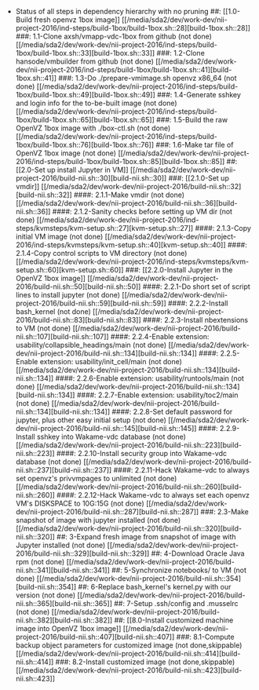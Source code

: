 * Status of all steps in dependency hierarchy with no pruning
 ##: [[1.0-Build fresh openvz 1box image]]
          [[/media/sda2/dev/work-dev/nii-project-2016/ind-steps/build-1box/build-1box.sh::28][build-1box.sh::28]]
 ###: 1.1-Clone axsh/vmapp-vdc-1box from github (not done)
          [[/media/sda2/dev/work-dev/nii-project-2016/ind-steps/build-1box/build-1box.sh::33][build-1box.sh::33]]
 ###: 1.2-Clone hansode/vmbuilder from github (not done)
          [[/media/sda2/dev/work-dev/nii-project-2016/ind-steps/build-1box/build-1box.sh::41][build-1box.sh::41]]
 ###: 1.3-Do ./prepare-vmimage.sh openvz x86_64 (not done)
          [[/media/sda2/dev/work-dev/nii-project-2016/ind-steps/build-1box/build-1box.sh::49][build-1box.sh::49]]
 ###: 1.4-Generate sshkey and login info for the to-be-built image (not done)
          [[/media/sda2/dev/work-dev/nii-project-2016/ind-steps/build-1box/build-1box.sh::65][build-1box.sh::65]]
 ###: 1.5-Build the raw OpenVZ 1box image with ./box-ctl.sh (not done)
          [[/media/sda2/dev/work-dev/nii-project-2016/ind-steps/build-1box/build-1box.sh::76][build-1box.sh::76]]
 ###: 1.6-Make tar file of OpenVZ 1box image (not done)
          [[/media/sda2/dev/work-dev/nii-project-2016/ind-steps/build-1box/build-1box.sh::85][build-1box.sh::85]]
 ##: [[2.0-Set up install Jupyter in VM]]
          [[/media/sda2/dev/work-dev/nii-project-2016/build-nii.sh::30][build-nii.sh::30]]
 ###: [[2.1.0-Set up vmdir]]
          [[/media/sda2/dev/work-dev/nii-project-2016/build-nii.sh::32][build-nii.sh::32]]
 ####: 2.1.1-Make vmdir (not done)
          [[/media/sda2/dev/work-dev/nii-project-2016/build-nii.sh::36][build-nii.sh::36]]
 ####: 2.1.2-Sanity checks before setting up VM dir (not done)
          [[/media/sda2/dev/work-dev/nii-project-2016/ind-steps/kvmsteps/kvm-setup.sh::27][kvm-setup.sh::27]]
 ####: 2.1.3-Copy initial VM image (not done)
          [[/media/sda2/dev/work-dev/nii-project-2016/ind-steps/kvmsteps/kvm-setup.sh::40][kvm-setup.sh::40]]
 ####: 2.1.4-Copy control scripts to VM directory (not done)
          [[/media/sda2/dev/work-dev/nii-project-2016/ind-steps/kvmsteps/kvm-setup.sh::60][kvm-setup.sh::60]]
 ###: [[2.2.0-Install Jupyter in the OpenVZ 1box image]]
          [[/media/sda2/dev/work-dev/nii-project-2016/build-nii.sh::50][build-nii.sh::50]]
 ####: 2.2.1-Do short set of script lines to install jupyter (not done)
          [[/media/sda2/dev/work-dev/nii-project-2016/build-nii.sh::59][build-nii.sh::59]]
 ####: 2.2.2-Install bash_kernel (not done)
          [[/media/sda2/dev/work-dev/nii-project-2016/build-nii.sh::83][build-nii.sh::83]]
 ####: 2.2.3-Install nbextensions to VM (not done)
          [[/media/sda2/dev/work-dev/nii-project-2016/build-nii.sh::107][build-nii.sh::107]]
 ####: 2.2.4-Enable extension: usability/collapsible_headings/main (not done)
          [[/media/sda2/dev/work-dev/nii-project-2016/build-nii.sh::134][build-nii.sh::134]]
 ####: 2.2.5-Enable extension: usability/init_cell/main (not done)
          [[/media/sda2/dev/work-dev/nii-project-2016/build-nii.sh::134][build-nii.sh::134]]
 ####: 2.2.6-Enable extension: usability/runtools/main (not done)
          [[/media/sda2/dev/work-dev/nii-project-2016/build-nii.sh::134][build-nii.sh::134]]
 ####: 2.2.7-Enable extension: usability/toc2/main (not done)
          [[/media/sda2/dev/work-dev/nii-project-2016/build-nii.sh::134][build-nii.sh::134]]
 ####: 2.2.8-Set default password for jupyter, plus other easy initial setup (not done)
          [[/media/sda2/dev/work-dev/nii-project-2016/build-nii.sh::145][build-nii.sh::145]]
 ####: 2.2.9-Install sshkey into Wakame-vdc database (not done)
          [[/media/sda2/dev/work-dev/nii-project-2016/build-nii.sh::223][build-nii.sh::223]]
 ####: 2.2.10-Install security group into Wakame-vdc database (not done)
          [[/media/sda2/dev/work-dev/nii-project-2016/build-nii.sh::237][build-nii.sh::237]]
 ####: 2.2.11-Hack Wakame-vdc to always set openvz's privvmpages to unlimited (not done)
          [[/media/sda2/dev/work-dev/nii-project-2016/build-nii.sh::260][build-nii.sh::260]]
 ####: 2.2.12-Hack Wakame-vdc to always set each openvz VM's DISKSPACE to 10G:15G (not done)
          [[/media/sda2/dev/work-dev/nii-project-2016/build-nii.sh::287][build-nii.sh::287]]
 ###: 2.3-Make snapshot of image with jupyter installed (not done)
          [[/media/sda2/dev/work-dev/nii-project-2016/build-nii.sh::320][build-nii.sh::320]]
 ##: 3-Expand fresh image from snapshot of image with Jupyter installed (not done)
          [[/media/sda2/dev/work-dev/nii-project-2016/build-nii.sh::329][build-nii.sh::329]]
 ##: 4-Download Oracle Java rpm (not done)
          [[/media/sda2/dev/work-dev/nii-project-2016/build-nii.sh::341][build-nii.sh::341]]
 ##: 5-Synchronize notebooks/ to VM (not done)
          [[/media/sda2/dev/work-dev/nii-project-2016/build-nii.sh::354][build-nii.sh::354]]
 ##: 6-Replace bash_kernel's kernel.py with our version (not done)
          [[/media/sda2/dev/work-dev/nii-project-2016/build-nii.sh::365][build-nii.sh::365]]
 ##: 7-Setup .ssh/config and .musselrc (not done)
          [[/media/sda2/dev/work-dev/nii-project-2016/build-nii.sh::382][build-nii.sh::382]]
 ##: [[8.0-Install customized machine image into OpenVZ 1box image]]
          [[/media/sda2/dev/work-dev/nii-project-2016/build-nii.sh::407][build-nii.sh::407]]
 ###: 8.1-Compute backup object parameters for customized image (not done,skippable)
          [[/media/sda2/dev/work-dev/nii-project-2016/build-nii.sh::414][build-nii.sh::414]]
 ###: 8.2-Install customized image (not done,skippable)
          [[/media/sda2/dev/work-dev/nii-project-2016/build-nii.sh::423][build-nii.sh::423]]
